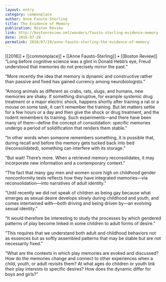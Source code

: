 ```yaml
---
layout: entry
category: commonplace
author: Anne Fausto-Sterling
title: The Evidence of Memory
publication: Boston Review
link: http://bostonreview.net/wonders/fausto-sterling-evidence-memory
date: 2016-07-20
permalink: 2016/07/20/anne-fausto-sterling-the-evidence-of-memory
---
```


[[2016]] • [[commonplace]] • [[Anne Fausto-Sterling]] • [[Boston Review]]
 
“Long before cognitive science was a glint in Donald Hebb’s eye, Freud understood that memories do not precisely mirror the past.”

“More recently the idea that memory is dynamic and constructive rather than passive and fixed has gained currency among neurobiologists.”

“Among animals as different as crabs, rats, slugs, and humans, new memories are shaky. If something disruptive, for example systemic drug treatment or a major electric shock, happens shortly after training a rat or a mouse on some task, it can’t remember the training. But let matters settle for a few hours or a day and then give the shock or drug treatment, and the rodent remembers its training. Such experiments—and there have been many of them—define the concept of consolidation: specific memories undergo a period of solidification that renders them stable.”

“In other words when someone remembers something, it is possible that, during recall and before the memory gets tucked back into bed (reconsolidated), something can interfere with its storage.”

“But wait! There’s more. When a retrieved memory reconsolidates, it may incorporate new information and a contemporary context.”

“The fact that many gay men and women score high on childhood gender nonconformity tests reflects how they have integrated memories—via reconsolidation—into narratives of adult identity.”

“Until recently we did not speak of children as being gay because what emerges as sexual desire develops slowly during childhood and youth, and comes intertwined with—both driving and being driven by—an evolving sexual identity.”

“It would therefore be interesting to study the processes by which gendered patterns of play become linked in some children to adult forms of desire.”

“This requires that we understand both adult and childhood behaviors not as essences but as softly assembled patterns that may be stable but are not necessarily fixed.”

“What are the contexts in which play memories are evoked and discussed? How do the memories change and connect to other experiences when a child, youth, or adult revisits them? At what ages do children or youth link their play interests to specific desires? How does the dynamic differ for boys and girls?”
